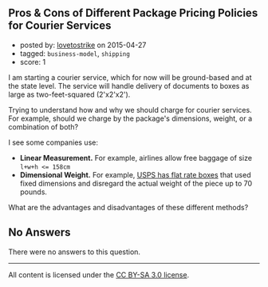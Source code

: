## Pros & Cons of Different Package Pricing Policies for Courier Services

- posted by: [lovetostrike](https://stackexchange.com/users/2099200/lovetostrike) on 2015-04-27
- tagged: `business-model`, `shipping`
- score: 1

I am starting a courier service, which for now will be ground-based and at the state level. The service will handle delivery of documents to boxes as large as two-feet-squared (2'x2'x2').

Trying to understand how and why we should charge for courier services. For example, should we charge by the package's dimensions, weight, or a combination of both? 

I see some companies use:

 - **Linear Measurement.** For example, airlines allow free baggage of size `l+w+h <= 158cm`
 - **Dimensional Weight.** For example, [USPS has flat rate boxes][1] that used fixed dimensions and disregard the actual weight of the piece up to 70 pounds.

What are the advantages and disadvantages of these different methods?


  [1]: http://postcalc.usps.com/PopUps/PMMediumFRBox.htm

## No Answers

There were no answers to this question.


---

All content is licensed under the [CC BY-SA 3.0 license](https://creativecommons.org/licenses/by-sa/3.0/).
